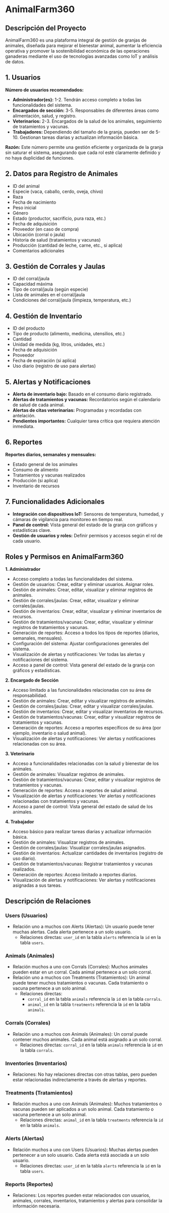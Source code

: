 # AnimalFarm360

## Descripción del Proyecto
AnimalFarm360 es una plataforma integral de gestión de granjas de animales, diseñada para mejorar el bienestar animal, aumentar la eficiencia operativa y promover la sostenibilidad económica de las operaciones ganaderas mediante el uso de tecnologías avanzadas como IoT y análisis de datos.

## 1. Usuarios
**Número de usuarios recomendados:**
- **Administrador(es):** 1-2. Tendrán acceso completo a todas las funcionalidades del sistema.
- **Encargados de sección:** 3-5. Responsables de diferentes áreas como alimentación, salud, y registro.
- **Veterinarios:** 2-3. Encargados de la salud de los animales, seguimiento de tratamientos y vacunas.
- **Trabajadores:** Dependiendo del tamaño de la granja, pueden ser de 5-10. Gestionan tareas diarias y actualizan información básica.

**Razón:**
Este número permite una gestión eficiente y organizada de la granja sin saturar el sistema, asegurando que cada rol esté claramente definido y no haya duplicidad de funciones.

## 2. Datos para Registro de Animales
- ID del animal
- Especie (vaca, caballo, cerdo, oveja, chivo)
- Raza
- Fecha de nacimiento
- Peso inicial
- Género
- Estado (productor, sacrificio, pura raza, etc.)
- Fecha de adquisición
- Proveedor (en caso de compra)
- Ubicación (corral o jaula)
- Historia de salud (tratamientos y vacunas)
- Producción (cantidad de leche, carne, etc., si aplica)
- Comentarios adicionales

## 3. Gestión de Corrales y Jaulas
- ID del corral/jaula
- Capacidad máxima
- Tipo de corral/jaula (según especie)
- Lista de animales en el corral/jaula
- Condiciones del corral/jaula (limpieza, temperatura, etc.)

## 4. Gestión de Inventario
- ID del producto
- Tipo de producto (alimento, medicina, utensilios, etc.)
- Cantidad
- Unidad de medida (kg, litros, unidades, etc.)
- Fecha de adquisición
- Proveedor
- Fecha de expiración (si aplica)
- Uso diario (registro de uso para alertas)

## 5. Alertas y Notificaciones
- **Alerta de inventario bajo:** Basado en el consumo diario registrado.
- **Alertas de tratamientos y vacunas:** Recordatorios según el calendario de salud de cada animal.
- **Alertas de citas veterinarias:** Programadas y recordadas con antelación.
- **Pendientes importantes:** Cualquier tarea crítica que requiera atención inmediata.

## 6. Reportes
**Reportes diarios, semanales y mensuales:**
- Estado general de los animales
- Consumo de alimento
- Tratamientos y vacunas realizados
- Producción (si aplica)
- Inventario de recursos

## 7. Funcionalidades Adicionales
- **Integración con dispositivos IoT:** Sensores de temperatura, humedad, y cámaras de vigilancia para monitoreo en tiempo real.
- **Panel de control:** Vista general del estado de la granja con gráficos y estadísticas clave.
- **Gestión de usuarios y roles:** Definir permisos y accesos según el rol de cada usuario.

## Roles y Permisos en AnimalFarm360

**1. Administrador**
- Acceso completo a todas las funcionalidades del sistema.
- Gestión de usuarios: Crear, editar y eliminar usuarios. Asignar roles.
- Gestión de animales: Crear, editar, visualizar y eliminar registros de animales.
- Gestión de corrales/jaulas: Crear, editar, visualizar y eliminar corrales/jaulas.
- Gestión de inventarios: Crear, editar, visualizar y eliminar inventarios de recursos.
- Gestión de tratamientos/vacunas: Crear, editar, visualizar y eliminar registros de tratamientos y vacunas.
- Generación de reportes: Acceso a todos los tipos de reportes (diarios, semanales, mensuales).
- Configuración del sistema: Ajustar configuraciones generales del sistema.
- Visualización de alertas y notificaciones: Ver todas las alertas y notificaciones del sistema.
- Acceso a panel de control: Vista general del estado de la granja con gráficos y estadísticas.

**2. Encargado de Sección**
- Acceso limitado a las funcionalidades relacionadas con su área de responsabilidad.
- Gestión de animales: Crear, editar y visualizar registros de animales.
- Gestión de corrales/jaulas: Crear, editar y visualizar corrales/jaulas.
- Gestión de inventarios: Crear, editar y visualizar inventarios de recursos.
- Gestión de tratamientos/vacunas: Crear, editar y visualizar registros de tratamientos y vacunas.
- Generación de reportes: Acceso a reportes específicos de su área (por ejemplo, inventario o salud animal).
- Visualización de alertas y notificaciones: Ver alertas y notificaciones relacionadas con su área.

**3. Veterinario**
- Acceso a funcionalidades relacionadas con la salud y bienestar de los animales.
- Gestión de animales: Visualizar registros de animales.
- Gestión de tratamientos/vacunas: Crear, editar y visualizar registros de tratamientos y vacunas.
- Generación de reportes: Acceso a reportes de salud animal.
- Visualización de alertas y notificaciones: Ver alertas y notificaciones relacionadas con tratamientos y vacunas.
- Acceso a panel de control: Vista general del estado de salud de los animales.

**4. Trabajador**
- Acceso básico para realizar tareas diarias y actualizar información básica.
- Gestión de animales: Visualizar registros de animales.
- Gestión de corrales/jaulas: Visualizar corrales/jaulas asignados.
- Gestión de inventarios: Actualizar cantidades de inventarios (registro de uso diario).
- Gestión de tratamientos/vacunas: Registrar tratamientos y vacunas realizados.
- Generación de reportes: Acceso limitado a reportes diarios.
- Visualización de alertas y notificaciones: Ver alertas y notificaciones asignadas a sus tareas.

## Descripción de Relaciones

### Users (Usuarios)
- Relación uno a muchos con Alerts (Alertas): Un usuario puede tener muchas alertas. Cada alerta pertenece a un solo usuario.
  - Relaciones directas: `user_id` en la tabla `alerts` referencia la `id` en la tabla `users`.

### Animals (Animales)
- Relación muchos a uno con Corrals (Corrales): Muchos animales pueden estar en un corral. Cada animal pertenece a un solo corral.
- Relación uno a muchos con Treatments (Tratamientos): Un animal puede tener muchos tratamientos o vacunas. Cada tratamiento o vacuna pertenece a un solo animal.
  - Relaciones directas:
    - `corral_id` en la tabla `animals` referencia la `id` en la tabla `corrals`.
    - `animal_id` en la tabla `treatments` referencia la `id` en la tabla `animals`.

### Corrals (Corrales)
- Relación uno a muchos con Animals (Animales): Un corral puede contener muchos animales. Cada animal está asignado a un solo corral.
  - Relaciones directas: `corral_id` en la tabla `animals` referencia la `id` en la tabla `corrals`.

### Inventories (Inventarios)
- Relaciones: No hay relaciones directas con otras tablas, pero pueden estar relacionadas indirectamente a través de alertas y reportes.

### Treatments (Tratamientos)
- Relación muchos a uno con Animals (Animales): Muchos tratamientos o vacunas pueden ser aplicados a un solo animal. Cada tratamiento o vacuna pertenece a un solo animal.
  - Relaciones directas: `animal_id` en la tabla `treatments` referencia la `id` en la tabla `animals`.

### Alerts (Alertas)
- Relación muchos a uno con Users (Usuarios): Muchas alertas pueden pertenecer a un solo usuario. Cada alerta está asociada a un solo usuario.
  - Relaciones directas: `user_id` en la tabla `alerts` referencia la `id` en la tabla `users`.

### Reports (Reportes)
- Relaciones: Los reportes pueden estar relacionados con usuarios, animales, corrales, inventarios, tratamientos y alertas para consolidar la información necesaria.
